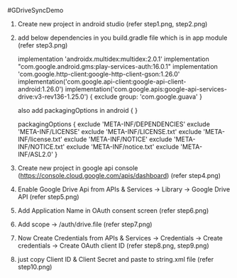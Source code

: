 #GDriveSyncDemo
1. Create new project in android studio  (refer step1.png, step2.png)
2. add below dependencies in you build.gradle file which is in app module  (refer step3.png)
		
	implementation 'androidx.multidex:multidex:2.0.1'
    implementation "com.google.android.gms:play-services-auth:16.0.1"
    implementation 'com.google.http-client:google-http-client-gson:1.26.0'
    implementation('com.google.api-client:google-api-client-android:1.26.0')
    implementation('com.google.apis:google-api-services-drive:v3-rev136-1.25.0') {
	    exclude group: 'com.google.guava'
	}

	also add packagingOptions in android { }

	packagingOptions {
        exclude 'META-INF/DEPENDENCIES'
        exclude 'META-INF/LICENSE'
        exclude 'META-INF/LICENSE.txt'
        exclude 'META-INF/license.txt'
        exclude 'META-INF/NOTICE'
        exclude 'META-INF/NOTICE.txt'
        exclude 'META-INF/notice.txt'
        exclude 'META-INF/ASL2.0'
    }

3. Create new project in google api console (https://console.cloud.google.com/apis/dashboard) (refer step4.png)
4. Enable Google Drive Api from APIs & Services -> Library -> Google Drive API (refer step5.png)
5. Add Application Name in OAuth consent screen (refer step6.png)
6. Add scope -> /auth/drive.file (refer step7.png)
7. Now Create Credentials from APIs & Services -> Credentials -> Create credentials -> Create OAuth client ID (refer step8.png, step9.png)
8. just copy Client ID & Client Secret and paste to string.xml file (refer step10.png)